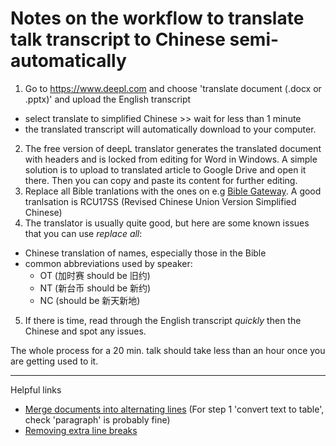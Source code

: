 # Notes on the workflow to translate talk transcript to Chinese semi-automatically

1. Go to https://www.deepl.com and choose 'translate document (.docx or .pptx)' and upload the English transcript  
- select translate to simplified Chinese >> wait for less than 1 minute 
- the translated transcript will automatically download to your computer.
2. The free version of deepL translator generates the translated document with headers and is locked from editing for Word in Windows. A simple solution is to upload to translated article to Google Drive and open it there. Then you can copy and paste its content for further editing.
3. Replace all Bible tranlations with the ones on e.g [Bible Gateway](biblegateway.com). A good tranlsation is RCU17SS (Revised Chinese Union Version Simplified Chinese)
4. The translator is usually quite good, but here are some known issues that you can use *replace all*:
- Chinese translation of names, especially those in the Bible
- common abbreviations used by speaker:
  - OT (加时赛 should be 旧约)
  - NT (新台币 should be 新约)
  - NC (should be 新天新地)
5. If there is time, read through the English transcript *quickly* then the Chinese and spot any issues.


The whole process for a 20 min. talk should take less than an hour once you are getting used to it.


---
Helpful links
- [Merge documents into alternating lines](https://superuser.com/questions/1516183/how-to-merge-two-ms-word-documents-into-alternating-lines) (For step 1 'convert text to table', check 'paragraph' is probably fine)
- [Removing extra line breaks](https://www.lifewire.com/removing-extra-breaks-in-word-documents-3540330)
